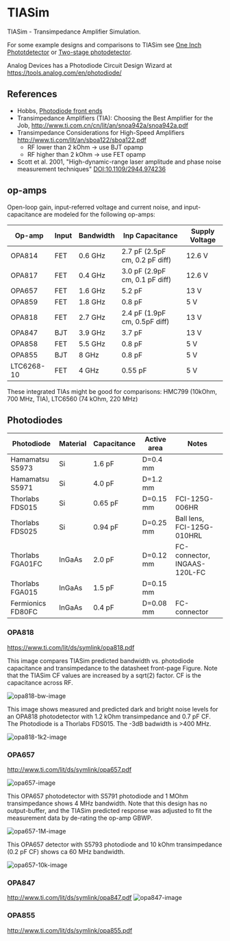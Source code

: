 # TIASim
TIASim - Transimpedance Amplifier Simulation.

For some example designs and comparisons to TIASim see [One Inch Phototdetector](https://github.com/aewallin/One-Inch-Photodetector) or [Two-stage photodetector](https://github.com/aewallin/Photodetector_2stage_OPA818).

Analog Devices has a Photodiode Circuit Design Wizard at https://tools.analog.com/en/photodiode/

## References

* Hobbs, [Photodiode front ends](https://electrooptical.net/static/oldsite/www/frontends/frontends.pdf)
* Transimpedance Amplifiers (TIA): Choosing the Best Amplifier for the Job, http://www.ti.com.cn/cn/lit/an/snoa942a/snoa942a.pdf
* Transimpedance Considerations for High-Speed Amplifiers http://www.ti.com/lit/an/sboa122/sboa122.pdf
  - RF lower than 2 kOhm -> use BJT opamp
  - RF higher than 2 kOhm -> use FET opamp
* Scott et al. 2001, "High-dynamic-range laser amplitude and phase noise measurement techniques" [DOI:10.1109/2944.974236](https://doi.org/10.1109/2944.974236)

## op-amps

Open-loop gain, input-referred voltage and current noise, and input-capacitance are modeled for the following op-amps:

| Op-amp        | Input           | Bandwidth | Inp Capacitance | Supply Voltage  |
| ------------- | -------------   | --------- | --------------- | --------------- |
| OPA814        | FET             |  0.6 GHz  | 2.7 pF (2.5pF cm, 0.2 pF diff)         | 12.6 V            |
| OPA817        | FET             |  0.4 GHz  | 3.0 pF (2.9pF cm, 0.1 pF diff)         | 12.6 V            |
| OPA657        | FET             |  1.6 GHz  | 5.2 pF          | 13 V            |
| OPA859        | FET             |  1.8 GHz  | 0.8 pF          | 5 V             |
| OPA818        | FET             |  2.7 GHz  | 2.4 pF  (1.9pF cm, 0.5pF diff)        | 13 V            |
| OPA847        | BJT             |  3.9 GHz  | 3.7 pF          | 13 V            |
| OPA858        | FET             |  5.5 GHz  | 0.8 pF          | 5 V             |
| OPA855        | BJT             |  8 GHz    | 0.8 pF          | 5 V             |
| LTC6268-10    | FET             |  4 GHz    | 0.55 pF         | 5 V             |

These integrated TIAs might be good for comparisons:  HMC799 (10kOhm, 700 MHz, TIA), LTC6560 (74 kOhm, 220 MHz)

## Photodiodes

| Photodiode        | Material        | Capacitance | Active area | Notes  |
| ----------------- | -------------   | ----------- | --------------- | --------------- |
| Hamamatsu S5973   | Si              |  1.6 pF     | D=0.4 mm          |             |
| Hamamatsu S5971   | Si              |  4.0 pF     | D=1.2 mm          |              |
| Thorlabs FDS015   | Si              |  0.65 pF    | D=0.15 mm          | FCI-125G-006HR            |
| Thorlabs FDS025   | Si              |  0.94 pF    | D=0.25 mm          | Ball lens, FCI-125G-010HRL          |
| Thorlabs FGA01FC  | InGaAs          |  2.0 pF     | D=0.12 mm          | FC-connector, INGAAS-120L-FC           |
| Thorlabs FGA015   | InGaAs          |  1.5 pF     | D=0.15 mm          |           |
| Fermionics FD80FC | InGaAs          |  0.4 pF     | D=0.08 mm          | FC-connector             |



### OPA818
https://www.ti.com/lit/ds/symlink/opa818.pdf

This image compares TIASim predicted bandwidth vs. photodiode capacitance and transimpedance to the datasheet front-page
Figure. Note that the TIASim CF values are increased by a sqrt(2) factor. CF is the capacitance across RF.

![opa818-bw-image](doc/OPA818_BW_vs_CD.png)

This image shows measured and predicted dark and bright noise levels for an OPA818 photodetector with 1.2 kOhm transimpedance and 0.7 pF CF.
The Photodiode is a Thorlabs FDS015. The -3dB badwidth is >400 MHz.

![opa818-1k2-image](doc/2020-11-28_OPA818_1k2_log.png)


### OPA657
http://www.ti.com/lit/ds/symlink/opa657.pdf

![opa657-image](doc/opa657.png)

This OPA657 photodetector with S5791 photodiode and 1 MOhm transimpedance shows 4 MHz bandwidth. Note that this design has no output-buffer, and the TIASim predicted response was adjusted to fit the measurement data by de-rating the op-amp GBWP.

![opa657-1M-image](doc/2020-05_1Mohm_OPA657.png)

This OPA657 detector with S5793 photodiode and 10 kOhm transimpedance (0.2 pF CF) shows ca 60 MHz bandwidth.

![opa657-10k-image](doc/2020-01-27_OPA657_S5973_10k.png)


### OPA847
http://www.ti.com/lit/ds/symlink/opa847.pdf
![opa847-image](doc/opa847.png)

### OPA855
http://www.ti.com/lit/ds/symlink/opa855.pdf

